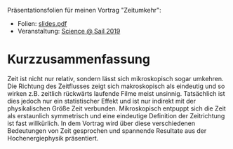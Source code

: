 Präsentationsfolien für meinen Vortrag "Zeitumkehr":
 - Folien: [slides.pdf](slides.pdf)
 - Veranstaltung: [Science @ Sail 2019](https://www.hansesail.com/30-hanse-sail-rostock/veranstaltungen-2019/sciencesail.html)

# Kurzzusammenfassung
Zeit ist nicht nur relativ, sondern lässt sich mikroskopisch sogar umkehren. Die Richtung des Zeitflusses zeigt sich makroskopisch als eindeutig und so wirken z.B. zeitlich rückwärts laufende Filme meist unsinnig. Tatsächlich ist dies jedoch nur ein statistischer Effekt und ist nur indirekt mit der physikalischen Größe Zeit verbunden. Mikroskopisch entpuppt sich die Zeit als erstaunlich symmetrisch und eine eindeutige Definition der Zeitrichtung ist fast willkürlich.
In dem Vortrag wird über diese verschiedenen Bedeutungen von Zeit gesprochen und spannende Resultate aus der Hochenergiephysik präsentiert.
